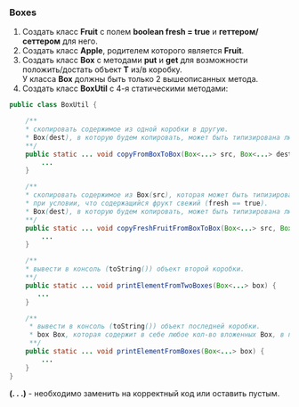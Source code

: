 ### Boxes

1. Создать класс **Fruit** c полем **boolean fresh = true** и **геттером/сеттером** для него.
2. Создать класс **Apple**, родителем которого является **Fruit**.
3. Создать класс **Box<T>** с методами **put** и **get** для возможности положить/достать объект **Т** из/в коробку.  
У класса **Box<T>** должны быть только 2 вышеописанных метода.
4. Создать класс **BoxUtil** с 4-я статическими методами:

```java
public class BoxUtil {

    /**
    * скопировать содержимое из одной коробки в другую.  
    * Box(dest), в которую будем копировать, может быть типизирована любым родителем объекта, содержащимся в Box(src).
    **/
    public static ... void copyFromBoxToBox(Box<...> src, Box<...> dest) {
        ...
    }

    /**
    * скопировать содержимое из Box(src), которая может быть типизирована только классом Fruit и его наследниками,
    * при условии, что содержащийся фрукт свежий (fresh == true).
    * Box(dest), в которую будем копировать, может быть типизирована любым родителем объекта, содержащимся в Box(src).
    **/
    public static ... void copyFreshFruitFromBoxToBox(Box<...> src, Box<...> dest) {
        ...
    }

    /**
    * вывести в консоль (toString()) объект второй коробки.
    **/
    public static ... void printElementFromTwoBoxes(Box<...> box) {
       ...
    }

    /**
     * вывести в консоль (toString()) объект последней коробки.
     * box Box, которая содержит в себе любое кол-во вложенных Box, в последней из которых может быть любой объект.
     **/
    public static ... void printElementFromBoxes(Box<...> box) {
        ...
    }
}
```
**(. . .)** - необходимо заменить на корректный код или оставить пустым.
